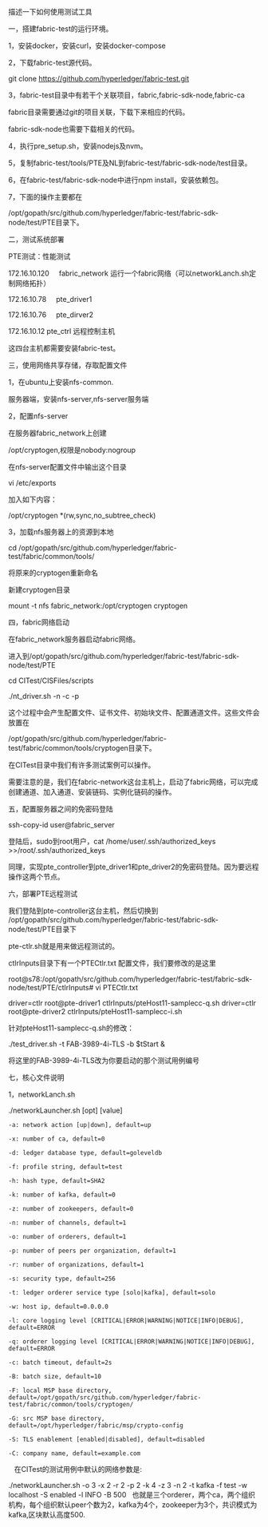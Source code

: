 描述一下如何使用测试工具

一，搭建fabric-test的运行环境。

1，安装docker，安装curl，安装docker-compose

2，下载fabric-test源代码。

git clone https://github.com/hyperledger/fabric-test.git

3，fabric-test目录中有若干个关联项目，fabric,fabric-sdk-node,fabric-ca

fabric目录需要通过git的项目关联，下载下来相应的代码。

fabric-sdk-node也需要下载相关的代码。

4，执行pre_setup.sh，安装nodejs及nvm。

5，复制fabric-test/tools/PTE及NL到fabric-test/fabric-sdk-node/test目录。

6，在fabric-test/fabric-sdk-node中进行npm install，安装依赖包。

7，下面的操作主要都在

/opt/gopath/src/github.com/hyperledger/fabric-test/fabric-sdk-node/test/PTE目录下。



二，测试系统部署

PTE测试：性能测试

172.16.10.120     fabric_network 运行一个fabric网络（可以networkLanch.sh定制网络拓扑）

172.16.10.78      pte_driver1

172.16.10.76      pte_dirver2

172.16.10.12      pte_ctrl  远程控制主机

这四台主机都需要安装fabric-test。



三，使用网络共享存储，存取配置文件

1，在ubuntu上安装nfs-common.

服务器端，安装nfs-server,nfs-server服务端

2，配置nfs-server

在服务器fabric_network上创建

/opt/cryptogen,权限是nobody:nogroup

在nfs-server配置文件中输出这个目录

vi /etc/exports

加入如下内容：

/opt/cryptogen	*(rw,sync,no_subtree_check)

3，加载nfs服务器上的资源到本地

cd /opt/gopath/src/github.com/hyperledger/fabric-test/fabric/common/tools/

将原来的cryptogen重新命名

新建cryptogen目录

mount -t nfs fabric_network:/opt/cryptogen cryptogen

四，fabric网络启动

在fabric_network服务器启动fabric网络。

进入到/opt/gopath/src/github.com/hyperledger/fabric-test/fabric-sdk-node/test/PTE

cd CITest/CISFiles/scripts

./nt_driver.sh -n -c -p 

这个过程中会产生配置文件、证书文件、初始块文件、配置通道文件。这些文件会放置在

/opt/gopath/src/github.com/hyperledger/fabric-test/fabric/common/tools/cryptogen目录下。

在CITest目录中我们有许多测试案例可以操作。

需要注意的是，我们在fabric-network这台主机上，启动了fabric网络，可以完成创建通道、加入通道、安装链码、实例化链码的操作。




五，配置服务器之间的免密码登陆

ssh-copy-id user@fabric_server

登陆后，sudo到root用户，cat /home/user/.ssh/authorized_keys >>/root/.ssh/authorized_keys

同理，实现pte_controller到pte_driver1和pte_driver2的免密码登陆。因为要远程操作这两个节点。

六，部署PTE远程测试

我们登陆到pte-controller这台主机，然后切换到 /opt/gopath/src/github.com/hyperledger/fabric-test/fabric-sdk-node/test/PTE目录下

pte-ctlr.sh就是用来做远程测试的。

ctlrInputs目录下有一个PTECtlr.txt 配置文件，我们要修改的是这里

root@s78:/opt/gopath/src/github.com/hyperledger/fabric-test/fabric-sdk-node/test/PTE/ctlrInputs# vi PTECtlr.txt 

driver=ctlr root@pte-driver1	ctlrInputs/pteHost11-samplecc-q.sh
driver=ctlr root@pte-driver2	ctlrInputs/pteHost11-samplecc-i.sh

针对pteHost11-samplecc-q.sh的修改：

./test_driver.sh -t FAB-3989-4i-TLS -b $tStart &

将这里的FAB-3989-4i-TLS改为你要启动的那个测试用例编号



七，核心文件说明

1，networkLanch.sh

./networkLauncher.sh [opt] [value]
 
    -a: network action [up|down], default=up
 
    -x: number of ca, default=0
    
    -d: ledger database type, default=goleveldb
    
    -f: profile string, default=test
    
    -h: hash type, default=SHA2
    
    -k: number of kafka, default=0
    
    -z: number of zookeepers, default=0
    
    -n: number of channels, default=1
    
    -o: number of orderers, default=1
    
    -p: number of peers per organization, default=1
    
    -r: number of organizations, default=1
    
    -s: security type, default=256
    
    -t: ledger orderer service type [solo|kafka], default=solo
    
    -w: host ip, default=0.0.0.0
    
    -l: core logging level [CRITICAL|ERROR|WARNING|NOTICE|INFO|DEBUG], default=ERROR
    
    -q: orderer logging level [CRITICAL|ERROR|WARNING|NOTICE|INFO|DEBUG], default=ERROR
    
    -c: batch timeout, default=2s
    
    -B: batch size, default=10
    
    -F: local MSP base directory, default=/opt/gopath/src/github.com/hyperledger/fabric-test/fabric/common/tools/cryptogen/
    
    -G: src MSP base directory, default=/opt/hyperledger/fabric/msp/crypto-config
    
    -S: TLS enablement [enabled|disabled], default=disabled
    
    -C: company name, default=example.com 
    
    在CITest的测试用例中默认的网络参数是:
   
   ./networkLauncher.sh -o 3 -x 2 -r 2 -p 2 -k 4 -z 3 -n 2 -t kafka -f test -w localhost -S enabled -l INFO -B 500
   
   也就是三个orderer，两个ca，两个组织机构，每个组织默认peer个数为2，kafka为4个，zookeeper为3个，共识模式为kafka,区块默认高度500.


 
 



